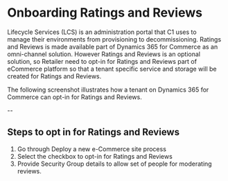 # Onboarding Ratings and Reviews

Lifecycle Services (LCS) is an administration portal that C1 uses to manage their environments from provisioning to decommissioning. Ratings and Reviews is made available part of Dynamics 365 for Commerce as an omni-channel solution.  However Ratings and Reviews is an optional solution, so Retailer need to opt-in for Ratings and Reviews part of eCommerce platform so that a tenant specific service and storage will be created for Ratings and Reviews.

The following screenshot illustrates how a tenant on Dynamics 365 for Commerce can opt-in for Ratings and Reviews. 

--<Image needs to be created>
  
  ## Steps to opt in for Ratings and Reviews 
  
  1. Go through <Link> Deploy a new e-Commerce site </Link> process
  2. Select the checkbox to opt-in for Ratings and Reviews
  3. Provide Security Group details to allow set of people for moderating reviews. 
